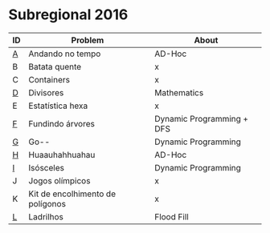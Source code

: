 # **Subregional 2016**

| ID  |  Problem  | About |
| - | ------------------- | -------- |
| [A](https://github.com/3Strela/Competitive_Programing/blob/master/Competitions/ACM-ICPC_Brazil_Subregional/AnyEx/AndandoTempo.cpp) |  Andando no tempo |  AD-Hoc |
| B |  Batata quente |  x |
| C |  Containers |  x |
| [D](https://github.com/3Strela/Competitive_Programing/blob/master/Competitions/ACM-ICPC_Brazil_Subregional/AnyEx/Divisores.cpp) |  Divisores |  Mathematics |
| E |  Estatística hexa |  x |
| [F](https://github.com/3Strela/Competitive_Programing/blob/master/Competitions/ACM-ICPC_Brazil_Subregional/AnyEx/FundindoArvores.cpp) |  Fundindo árvores |  Dynamic Programming + DFS |
| [G](https://github.com/3Strela/Competitive_Programing/blob/master/Competitions/ACM-ICPC_Brazil_Subregional/AnyEx/Go--.cpp) |  Go-- |  Dynamic Programming |
| [H](https://github.com/3Strela/Competitive_Programing/blob/master/Competitions/ACM-ICPC_Brazil_Subregional/AnyEx/Huaauhahhuahau.cpp) |  Huaauhahhuahau | AD-Hoc |
| [I](https://github.com/3Strela/Competitive_Programing/blob/master/Competitions/ACM-ICPC_Brazil_Subregional/AnyEx/Isosceles.cpp) |  Isósceles |  Dynamic Programming |
| J |  Jogos olímpicos |  x |
| K |  Kit de encolhimento de polígonos |  x |
| [L](https://github.com/3Strela/Competitive_Programing/blob/master/Competitions/ACM-ICPC_Brazil_Subregional/AnyEx/Ladrilhos.cpp) |  Ladrilhos |  Flood Fill |